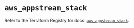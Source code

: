 # `aws_appstream_stack`

Refer to the Terraform Registry for docs: [`aws_appstream_stack`](https://registry.terraform.io/providers/hashicorp/aws/5.86.0/docs/resources/appstream_stack).
